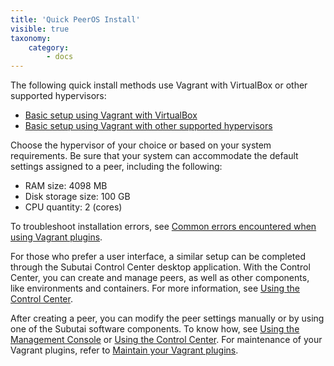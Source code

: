 ```yaml
---
title: 'Quick PeerOS Install'
visible: true
taxonomy:
    category:
        - docs
---
```


The following quick install methods use Vagrant with VirtualBox or other supported hypervisors: 
  
* [Basic setup using Vagrant with VirtualBox](virtualbox)
* [Basic setup using Vagrant with other supported hypervisors](other-hypervisors)

Choose the hypervisor of your choice or based on your system requirements. Be sure that your system can accommodate the default settings assigned to a peer, including the following:

* RAM size: 4098 MB
* Disk storage size: 100 GB
* CPU quantity: 2 (cores)

To troubleshoot installation errors, see [Common errors encountered when using Vagrant plugins](maintain-vagrant-plugins).

For those who prefer a user interface, a similar setup can be completed through the Subutai Control Center desktop application. With the Control Center, you can create and manage peers, as well as other components, like environments and containers. For more information, see [Using the Control Center](../../../software-components/control-center).

After creating a peer, you can modify the peer settings manually or by using one of the Subutai software components. To know how, see [Using the Management Console](../../../working-with-subutai/using-peerOS/management-console) or [Using the Control Center](../../../software-components/control-center). For maintenance of your Vagrant plugins, refer to [Maintain your Vagrant plugins](maintain-vagrant-plugins).
